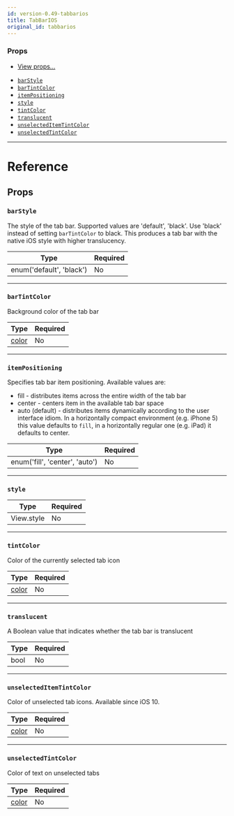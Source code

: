 ```yaml
---
id: version-0.49-tabbarios
title: TabBarIOS
original_id: tabbarios
---
```


### Props

* [View props...](view.md#props)

- [`barStyle`](tabbarios.md#barstyle)
- [`barTintColor`](tabbarios.md#bartintcolor)
- [`itemPositioning`](tabbarios.md#itempositioning)
- [`style`](tabbarios.md#style)
- [`tintColor`](tabbarios.md#tintcolor)
- [`translucent`](tabbarios.md#translucent)
- [`unselectedItemTintColor`](tabbarios.md#unselecteditemtintcolor)
- [`unselectedTintColor`](tabbarios.md#unselectedtintcolor)

---

# Reference

## Props

### `barStyle`

The style of the tab bar. Supported values are 'default', 'black'. Use 'black' instead of setting `barTintColor` to black. This produces a tab bar with the native iOS style with higher translucency.

| Type                     | Required |
| ------------------------ | -------- |
| enum('default', 'black') | No       |

---

### `barTintColor`

Background color of the tab bar

| Type               | Required |
| ------------------ | -------- |
| [color](colors.md) | No       |

---

### `itemPositioning`

Specifies tab bar item positioning. Available values are:

* fill - distributes items across the entire width of the tab bar
* center - centers item in the available tab bar space
* auto (default) - distributes items dynamically according to the user interface idiom. In a horizontally compact environment (e.g. iPhone 5) this value defaults to `fill`, in a horizontally regular one (e.g. iPad) it defaults to center.

| Type                           | Required |
| ------------------------------ | -------- |
| enum('fill', 'center', 'auto') | No       |

---

### `style`

| Type       | Required |
| ---------- | -------- |
| View.style | No       |

---

### `tintColor`

Color of the currently selected tab icon

| Type               | Required |
| ------------------ | -------- |
| [color](colors.md) | No       |

---

### `translucent`

A Boolean value that indicates whether the tab bar is translucent

| Type | Required |
| ---- | -------- |
| bool | No       |

---

### `unselectedItemTintColor`

Color of unselected tab icons. Available since iOS 10.

| Type               | Required |
| ------------------ | -------- |
| [color](colors.md) | No       |

---

### `unselectedTintColor`

Color of text on unselected tabs

| Type               | Required |
| ------------------ | -------- |
| [color](colors.md) | No       |
